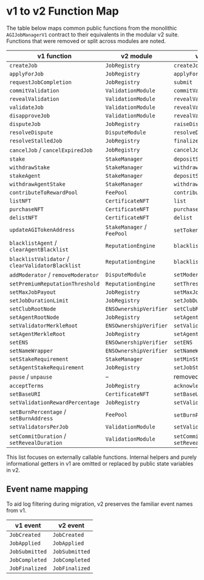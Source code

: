 # v1 to v2 Function Map

The table below maps common public functions from the monolithic `AGIJobManagerV1` contract to their equivalents in the modular v2 suite. Functions that were removed or split across modules are noted.

| v1 function | v2 module | v2 function / note |
| --- | --- | --- |
| `createJob` | `JobRegistry` | `createJob` |
| `applyForJob` | `JobRegistry` | `applyForJob` |
| `requestJobCompletion` | `JobRegistry` | `submit` |
| `commitValidation` | `ValidationModule` | `commitValidation` |
| `revealValidation` | `ValidationModule` | `revealValidation` |
| `validateJob` | `ValidationModule` | `revealValidation(approve=true)` |
| `disapproveJob` | `ValidationModule` | `revealValidation(approve=false)` |
| `disputeJob` | `JobRegistry` | `raiseDispute` |
| `resolveDispute` | `DisputeModule` | `resolveDispute` |
| `resolveStalledJob` | `JobRegistry` | `finalize` |
| `cancelJob` / `cancelExpiredJob` | `JobRegistry` | `cancelJob` |
| `stake` | `StakeManager` | `depositStake(role)` |
| `withdrawStake` | `StakeManager` | `withdrawStake(role)` |
| `stakeAgent` | `StakeManager` | `depositStake(Role.Agent)` |
| `withdrawAgentStake` | `StakeManager` | `withdrawStake(Role.Agent)` |
| `contributeToRewardPool` | `FeePool` | `contribute` |
| `listNFT` | `CertificateNFT` | `list` |
| `purchaseNFT` | `CertificateNFT` | `purchase` |
| `delistNFT` | `CertificateNFT` | `delist` |
| `updateAGITokenAddress` | `StakeManager` / `FeePool` | `setToken` on each module |
| `blacklistAgent` / `clearAgentBlacklist` | `ReputationEngine` | `blacklist(user, status)` |
| `blacklistValidator` / `clearValidatorBlacklist` | `ReputationEngine` | `blacklist(user, status)` |
| `addModerator` / `removeModerator` | `DisputeModule` | `setModerator(address)` |
| `setPremiumReputationThreshold` | `ReputationEngine` | `setThreshold` |
| `setMaxJobPayout` | `JobRegistry` | `setMaxJobReward` |
| `setJobDurationLimit` | `JobRegistry` | `setJobDurationLimit` |
| `setClubRootNode` | `ENSOwnershipVerifier` | `setClubRootNode` |
| `setAgentRootNode` | `JobRegistry` | `setAgentRootNode` |
| `setValidatorMerkleRoot` | `ENSOwnershipVerifier` | `setValidatorMerkleRoot` |
| `setAgentMerkleRoot` | `JobRegistry` | `setAgentMerkleRoot` |
| `setENS` | `ENSOwnershipVerifier` | `setENS` |
| `setNameWrapper` | `ENSOwnershipVerifier` | `setNameWrapper` |
| `setStakeRequirement` | `StakeManager` | `setMinStake` |
| `setAgentStakeRequirement` | `JobRegistry` | `setJobStake` |
| `pause` / `unpause` | – | removed in v2 |
| `acceptTerms` | `JobRegistry` | `acknowledgeTaxPolicy` |
| `setBaseURI` | `CertificateNFT` | `setBaseURI` |
| `setValidationRewardPercentage` | `JobRegistry` | `setValidatorRewardPct` |
| `setBurnPercentage` / `setBurnAddress` | `FeePool` | `setBurnPct` / `setTreasury` |
| `setValidatorsPerJob` | `ValidationModule` | `setValidatorBounds` |
| `setCommitDuration` / `setRevealDuration` | `ValidationModule` | `setCommitWindow` / `setRevealWindow` |

This list focuses on externally callable functions. Internal helpers and purely informational getters in v1 are omitted or replaced by public state variables in v2.

## Event name mapping

To aid log filtering during migration, v2 preserves the familiar event names from v1.

| v1 event | v2 event |
| --- | --- |
| `JobCreated` | `JobCreated` |
| `JobApplied` | `JobApplied` |
| `JobSubmitted` | `JobSubmitted` |
| `JobCompleted` | `JobCompleted` |
| `JobFinalized` | `JobFinalized` |

